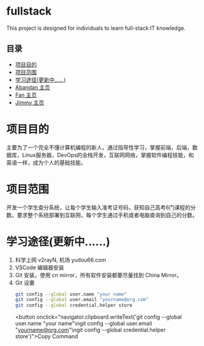 # fullstack
This project is designed for individuals to learn full-stack IT knowledge.

## 目录
- [项目目的](#项目目的)
- [项目范围](#项目范围)
- [学习途径(更新中......)](#学习途径更新中)
- [Abandan 主页](abandan/README.md)
- [Fan 主页](fan/README.md)
- [Jimmy 主页](Jimmy/README.md)

# 项目目的
主要为了一个完全不懂计算机编程的新人，通过指导性学习，掌握前端，后端，数据库，Linux服务器，DevOps的全栈开发，互联网网络，掌握软件编程技能，和英语一样，成为个人的基础技能。

# 项目范围
开发一个学生查分系统，让每个学生输入准考证号码，获知自己高考6门课程的分数。要求整个系统部署到互联网，每个学生通过手机或者电脑查询到自己的分数。

# 学习途径(更新中......)
1. 科学上网 v2rayN, 机场 yudou66.com
1. VSCode 编辑器安装
1. Git 安装，使用 cn mirror，所有软件安装都要尽量找到 China Mirror。
1. Git 设置
    ```bash
    git config --global user.name "your name"
    git config --global user.email "yourname@org.com"
    git config --global credential.helper store
    ```
    <button onclick="navigator.clipboard.writeText('git config --global user.name \"your name\"\ngit config --global user.email \"yourname@org.com\"\ngit config --global credential.helper store')">Copy Command</button>

